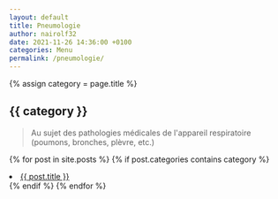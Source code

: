```yaml
---
layout: default
title: Pneumologie
author: nairolf32
date: 2021-11-26 14:36:00 +0100
categories: Menu
permalink: /pneumologie/
---
```


{% assign category = page.title %}

<h2>{{ category }}</h2>

> Au sujet des pathologies médicales de l'appareil respiratoire (poumons, bronches, plèvre, etc.)

{% for post in site.posts %}
{% if post.categories contains category %}
<li> <a href="{{ site.baseurl }}{{ post.url }}">{{ post.title }}</a> </li>
{% endif %}
{% endfor %}
